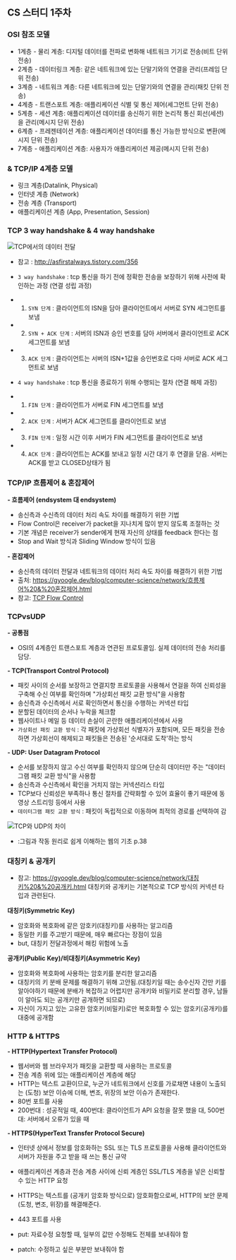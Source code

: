 ## CS 스터디 1주차

### OSI 참조 모델
* 1계층 - 물리 계층: 디지털 데이터를 전파로 변화해 네트워크 기기로 전송(비트 단위 전송)
* 2계층 - 데이터링크 계층: 같은 네트워크에 있는 단말기와의 연결을 관리(프레임 단위 전송)
* 3계층 - 네트워크 계층: 다른 네트워크에 있는 단말기와의 연결을 관리(패킷 단위 전송)
* 4계층 - 트랜스포트 계층: 애플리케이션 식별 및 통신 제어(세그먼트 단위 전송)
* 5계층 - 세션 계층: 애플리케이션 데이터를 송신하기 위한 논리적 통신 회선(세션)을 관리(메시지 단위 전송)
* 6계층 - 프레젠테이션 계층: 애플리케이션 데이터를 통신 가능한 방식으로 변환(메시지 단위 전송)
* 7계층 - 애플리케이션 계층: 사용자가 애플리케이션 제공(메시지 단위 전송)

### & TCP/IP 4계층 모델
* 링크 계층(Datalink, Physical)
* 인터넷 계층 (Network)
* 전송 계층 (Transport)
* 애플리케이션 계층 (App, Presentation, Session)

### TCP 3 way handshake & 4 way handshake
![TCP에서의 데이터 전달](https://github.com/Sogang-CS-Study/CS-Study/assets/55428818/b52fede7-e6d4-48f3-bd4b-61ae9985585d)
* 참고 : http://asfirstalways.tistory.com/356

* `3 way handshake` : tcp 통신을 하기 전에 정확한 전송을 보장하기 위해 사전에 확인하는 과정 (연결 성립 과정)
- 1) `SYN 단계` : 클라이언트의 ISN을 담아 클라이언트에서 서버로 SYN 세그먼트를 보냄
- 2) `SYN + ACK 단계` : 서버의 ISN과 승인 번호를 담아 서버에서 클라이언트로 ACK 세그먼트를 보냄
- 3) `ACK 단계` : 클라이언트는 서버의 ISN+1값을 승인번호로 다마 서버로 ACK 세그먼트로 보냄

* `4 way handshake` : tcp 통신을 종료하기 위해 수행되는 절차 (연결 해제 과정)
- 1) `FIN 단계` : 클라이언트가 서버로 FIN  세그먼트를 보냄
- 2) `ACK 단계` : 서버가 ACK 세그먼트를 클라이언트로 보냄
- 3) `FIN 단계` : 일정 시간 이후 서버가 FIN 세그먼트를 클라이언트로 보냄
- 4) `ACK 단계` : 클라이언트는 ACK를 보내고 일정 시간 대기 후 연결을 닫음. 서버는 ACK를 받고 CLOSED상태가 됨


### TCP/IP 흐름제어 & 혼잡제어
**- 흐름제어 (endsystem 대 endsystem)**
* 송신측과 수신측의 데이터 처리 속도 차이를 해결하기 위한 기법
* Flow Control은 receiver가 packet을 지나치게 많이 받지 않도록 조절하는 것
* 기본 개념은 receiver가 sender에게 현재 자신의 상태를 feedback 한다는 점 
* Stop and Wait 방식과 Sliding Window 방식이 있음

**- 혼잡제어**
* 송신측의 데이터 전달과 네트워크의 데이터 처리 속도 차이를 해결하기 위한 기법
* 출처: https://gyoogle.dev/blog/computer-science/network/흐름제어%20&%20혼잡제어.html
* 참고: [TCP Flow Control](https://www.brianstorti.com/tcp-flow-control/)

### TCPvsUDP
**- 공통점**
* OSI의 4계층인 트랜스포트 계층과 연관된 프로토콜임. 실제 데이터의 전송 처리를 담당.

**- TCP(Transport Control Protocol)**
* 패킷 사이의 순서를 보장하고 연결지항 프로토콜을 사용해서 연걸을 하여 신뢰성을 구축해 수신 여부를 확인하며 "가상회선 패킷 교환 방식"을 사용함
* 송신측과 수신측에서 서로 확인하면서 통신을 수행하는 커넥션 타입
* 분할된 데이터의 순서나 누락을 체크함
* 웹사이트나 메일 등 데이터 손실이 곤란한 애플리케이션에서 사용
* `가상회선 패킷 교환 방식` : 각 패킷에 가상회선 식별자가 포함되며, 모든 패킷을 전송하면 가상회선이 해제되고 패킷들은 전송된 '순서대로 도착'하는 방식

**- UDP: User Datagram Protocol**
* 순서를 보장하지 않고 수신 여부를 확인하지 않으며 단순히 데이터만 주는 "데이터그램 패킷 교환 방식"을 사용함
* 송신측과 수신측에서 확인을 거치지 않는 커넥션리스 타입
* TCP보다 신뢰성은 부족하나 통신 절차를 간략화할 수 있어 효율이 좋기 때문에 동영상 스트리밍 등에서 사용	
* `데이터그램 패킷 교환 방식` : 패킷이 독립적으로 이동하며 최적의 경로를 선택하여 감

![TCP와 UDP의 차이](https://github.com/Sogang-CS-Study/CS-Study/assets/55428818/37babc93-94bb-49cd-9c58-3b6a7faf8ba7)
* :그림과 작동 원리로 쉽게 이해하는 웹의 기초 p.38


### 대칭키 & 공개키
* 참고: https://gyoogle.dev/blog/computer-science/network/대칭키%20&%20공개키.html
대칭키와 공개키는 기본적으로 TCP 방식의 커넥션 타입과 관련된다.

**대칭키(Symmetric Key)**
* 암호화와 복호화에 같은 암호키(대칭키)를 사용하는 알고리즘
* 동일한 키를 주고받기 때문에, 매우 빠르다는 장점이 있음
* but, 대칭키 전달과정에서 해킹 위험에 노출

**공개키(Public Key)/비대칭키(Asymmetric Key)**
* 암호화와 복호화에 사용하는 암호키를 분리한 알고리즘
* 대칭키의 키 분배 문제를 해결하기 위해 고안됨.(대칭키일 때는 송수신자 간만 키를 알아야하기 때문에 분배가 복잡하고 어렵지만 공개키와 비밀키로 분리할 경우, 남들이 알아도 되는 공개키만 공개하면 되므로)
* 자신이 가지고 있는 고유한 암호키(비밀키)로만 복호화할 수 있는 암호키(공개키)를 대중에 공개함


### HTTP & HTTPS
**- HTTP(Hypertext Transfer Protocol)**
* 웹서버와 웹 브라우저가 패킷을 교환할 때 사용하는 프로토콜
* 전송 계층 위에 있는 애플리케이션 계층에 해당
* HTTP는 텍스트 교환이므로, 누군가 네트워크에서 신호를 가로채면 내용이 노출되는 (도청) 보안 이슈에 더해, 변조, 위장의 보안 이슈가 존재한다.
* 80번 포트를 사용
* 200번대 : 성공적일 때, 400번대: 클라이언트가 API 요청을 잘못 했을 대, 500번대: 서버에서 오류가 있을 때
  
**- HTTPS(HyperText Transfer Protocol Secure)**
* 인터넷 상에서 정보를 암호화하는 SSL 또는 TLS  프로토콜을 사용해 클라이언트와 서버가 자원을 주고 받을 때 쓰는 통신 규약
* 애플리케이션 계층과 전송 계층 사이에 신뢰 계층인 SSL/TLS 계층을 넣은 신뢰할 수 있는 HTTP 요청
* HTTPS는 텍스트를 (공개키 암호화 방식으로) 암호화함으로써, HTTP의 보안 문제(도청, 변조, 위장)를 해결해준다.
* 443 포트를 사용

* put: 자료수정 요청할 때, 일부의 값만 수정해도 전체를 보내줘야 함
* patch: 수정하고 싶은 부분만 보내줘야 함 